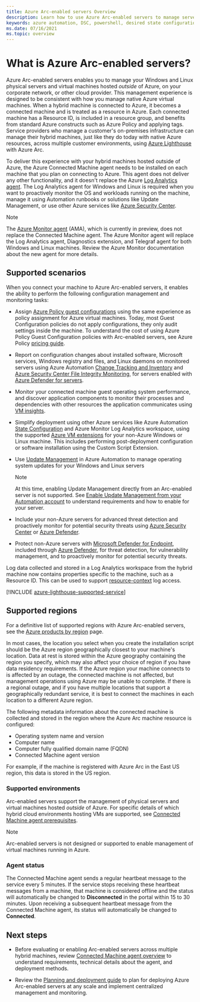 ```yaml
---
title: Azure Arc-enabled servers Overview
description: Learn how to use Azure Arc-enabled servers to manage servers hosted outside of Azure like an Azure resource.
keywords: azure automation, DSC, powershell, desired state configuration, update management, change tracking, inventory, runbooks, python, graphical, hybrid
ms.date: 07/16/2021
ms.topic: overview
---
```


# What is Azure Arc-enabled servers?

Azure Arc-enabled servers enables you to manage your Windows and Linux physical servers and virtual machines hosted *outside* of Azure, on your corporate network, or other cloud provider. This management experience is designed to be consistent with how you manage native Azure virtual machines. When a hybrid machine is connected to Azure, it becomes a connected machine and is treated as a resource in Azure. Each connected machine has a Resource ID, is included in a resource group, and benefits from standard Azure constructs such as Azure Policy and applying tags. Service providers who manage a customer's on-premises infrastructure can manage their hybrid machines, just like they do today with native Azure resources, across multiple customer environments, using [Azure Lighthouse](../../lighthouse/how-to/manage-hybrid-infrastructure-arc.md) with Azure Arc.

To deliver this experience with your hybrid machines hosted outside of Azure, the Azure Connected Machine agent needs to be installed on each machine that you plan on connecting to Azure. This agent does not deliver any other functionality, and it doesn't replace the Azure [Log Analytics agent](../../azure-monitor/agents/log-analytics-agent.md). The Log Analytics agent for Windows and Linux is required when you want to proactively monitor the OS and workloads running on the machine, manage it using Automation runbooks or solutions like Update Management, or use other Azure services like [Azure Security Center](../../security-center/security-center-introduction.md).

>[!NOTE]
> The [Azure Monitor agent](../../azure-monitor/agents/azure-monitor-agent-overview.md) (AMA), which is currently in preview, does not replace the Connected Machine agent. The Azure Monitor agent will replace the Log Analytics agent, Diagnostics extension, and Telegraf agent for both Windows and Linux machines. Review the Azure Monitor documentation about the new agent for more details.

## Supported scenarios

When you connect your machine to Azure Arc-enabled servers, it enables the ability to perform the following configuration management and monitoring tasks:
- Assign [Azure Policy guest configurations](../../governance/policy/concepts/guest-configuration.md) using the same experience as policy assignment for Azure virtual machines. Today, most Guest Configuration policies do not apply configurations, they only audit settings inside the machine. To understand the cost of using Azure Policy Guest Configuration policies with Arc-enabled servers, see Azure Policy [pricing guide](https://azure.microsoft.com/pricing/details/azure-policy/).

- Report on configuration changes about installed software, Microsoft services, Windows registry and files, and Linux daemons on monitored servers using Azure Automation [Change Tracking and Inventory](../../automation/change-tracking/overview.md) and [Azure Security Center File Integrity Monitoring](../../security-center/security-center-file-integrity-monitoring.md), for servers enabled with [Azure Defender for servers](../../security-center/defender-for-servers-introduction.md).

- Monitor your connected machine guest operating system performance, and discover application components to monitor their processes and dependencies with other resources the application communicates using [VM insights](../../azure-monitor/vm/vminsights-overview.md).

- Simplify deployment using other Azure services like Azure Automation [State Configuration](../../automation/automation-dsc-overview.md) and Azure Monitor Log Analytics workspace, using the supported [Azure VM extensions](manage-vm-extensions.md) for your non-Azure Windows or Linux machine. This includes performing post-deployment configuration or software installation using the Custom Script Extension.

- Use [Update Management](../../automation/update-management/overview.md) in Azure Automation to manage operating system updates for your Windows and Linux servers

    > [!NOTE]
    > At this time, enabling Update Management directly from an Arc-enabled server is not supported. See [Enable Update Management from your Automation account](../../automation/update-management/enable-from-automation-account.md) to understand requirements and how to enable for your server.

- Include your non-Azure servers for advanced threat detection and proactively monitor for potential security threats using [Azure Security Center](../../security-center/security-center-introduction.md) or [Azure Defender](../../security-center/azure-defender.md).

- Protect non-Azure servers with [Microsoft Defender for Endpoint](/microsoft-365/security/defender-endpoint/microsoft-defender-endpoint), included through [Azure Defender](../../security-center/azure-defender.md), for threat detection, for vulnerability management, and to proactively monitor for potential security threats.

Log data collected and stored in a Log Analytics workspace from the hybrid machine now contains properties specific to the machine, such as a Resource ID. This can be used to support [resource-context](../../azure-monitor/logs/design-logs-deployment.md#access-mode) log access.

[!INCLUDE [azure-lighthouse-supported-service](../../../includes/azure-lighthouse-supported-service.md)]

## Supported regions

For a definitive list of supported regions with Azure Arc-enabled servers, see the [Azure products by region](https://azure.microsoft.com/global-infrastructure/services/?products=azure-arc) page.

In most cases, the location you select when you create the installation script should be the Azure region geographically closest to your machine's location. Data at rest is stored within the Azure geography containing the region you specify, which may also affect your choice of region if you have data residency requirements. If the Azure region your machine connects to is affected by an outage, the connected machine is not affected, but management operations using Azure may be unable to complete. If there is a regional outage, and if you have multiple locations that support a geographically redundant service, it is best to connect the machines in each location to a different Azure region.

The following metadata information about the connected machine is collected and stored in the region where the Azure Arc machine resource is configured:

- Operating system name and version
- Computer name
- Computer fully qualified domain name (FQDN)
- Connected Machine agent version

For example, if the machine is registered with Azure Arc in the East US region, this data is stored in the US region.

### Supported environments

Arc-enabled servers support the management of physical servers and virtual machines hosted *outside* of Azure. For specific details of which hybrid cloud environments hosting VMs are supported, see [Connected Machine agent prerequisites](agent-overview.md#supported-environments).

> [!NOTE]
> Arc-enabled servers is not designed or supported to enable management of virtual machines running in Azure.

### Agent status

The Connected Machine agent sends a regular heartbeat message to the service every 5 minutes. If the service stops receiving these heartbeat messages from a machine, that machine is considered offline and the status will automatically be changed to **Disconnected** in the portal within 15 to 30 minutes. Upon receiving a subsequent heartbeat message from the Connected Machine agent, its status will automatically be changed to **Connected**.

## Next steps

* Before evaluating or enabling Arc-enabled servers across multiple hybrid machines, review [Connected Machine agent overview](agent-overview.md) to understand requirements, technical details about the agent, and deployment methods.

* Review the [Planning and deployment guide](plan-at-scale-deployment.md) to plan for deploying Azure Arc-enabled servers at any scale and implement centralized management and monitoring.